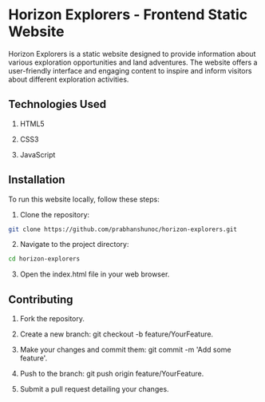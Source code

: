 
# Horizon Explorers - Frontend Static Website

Horizon Explorers is a static website designed to provide information about various exploration opportunities and land adventures. The website offers a user-friendly interface and engaging content to inspire and inform visitors about different exploration activities.






## Technologies Used


1. HTML5

2. CSS3

3. JavaScript


## Installation

To run this website locally, follow these steps:

1. Clone the repository:

```bash
git clone https://github.com/prabhanshunoc/horizon-explorers.git

```

2. Navigate to the project directory:
```bash
cd horizon-explorers

```

3. Open the index.html file in your web browser.



    
## Contributing

1. Fork the repository.

2. Create a new branch: git checkout -b feature/YourFeature.

3. Make your changes and commit them: git commit -m 'Add some feature'.

4. Push to the branch: git push origin feature/YourFeature.

5. Submit a pull request detailing your changes.

